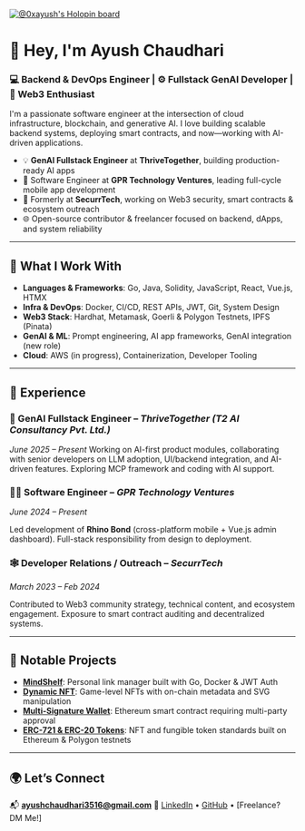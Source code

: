 [![@0xayush's Holopin board](https://holopin.io/api/user/board?user=0xayush)](https://holopin.io/@0xayush)

# 👋 Hey, I'm Ayush Chaudhari

### 💻 Backend & DevOps Engineer | ⚙️ Fullstack GenAI Developer | 🔗 Web3 Enthusiast

I'm a passionate software engineer at the intersection of cloud infrastructure, blockchain, and generative AI. I love building scalable backend systems, deploying smart contracts, and now—working with AI-driven applications.

* 💡 **GenAI Fullstack Engineer** at **ThriveTogether**, building production-ready AI apps
* 🔧 Software Engineer at **GPR Technology Ventures**, leading full-cycle mobile app development
* 🔐 Formerly at **SecurrTech**, working on Web3 security, smart contracts & ecosystem outreach
* 🌐 Open-source contributor & freelancer focused on backend, dApps, and system reliability

---

## 🧠 What I Work With

- **Languages & Frameworks**: Go, Java, Solidity, JavaScript, React, Vue.js, HTMX
- **Infra & DevOps**: Docker, CI/CD, REST APIs, JWT, Git, System Design
- **Web3 Stack**: Hardhat, Metamask, Goerli & Polygon Testnets, IPFS (Pinata)
- **GenAI & ML**: Prompt engineering, AI app frameworks, GenAI integration (new role)
- **Cloud**: AWS (in progress), Containerization, Developer Tooling

---

## 🚀 Experience

### 💼 GenAI Fullstack Engineer – *ThriveTogether (T2 AI Consultancy Pvt. Ltd.)*

*June 2025 – Present*
Working on AI-first product modules, collaborating with senior developers on LLM adoption, UI/backend integration, and AI-driven features. Exploring MCP framework and coding with AI support.

### 🧑‍💻 Software Engineer – *GPR Technology Ventures*

*June 2024 – Present*

Led development of **Rhino Bond** (cross-platform mobile + Vue.js admin dashboard). Full-stack responsibility from design to deployment.

### 🕸️ Developer Relations / Outreach – *SecurrTech*

*March 2023 – Feb 2024*

Contributed to Web3 community strategy, technical content, and ecosystem engagement. Exposure to smart contract auditing and decentralized systems.

---

## 🧩 Notable Projects

* [**MindShelf**](https://github.com/ayush-3516/MindShelf): Personal link manager built with Go, Docker & JWT Auth
* [**Dynamic NFT**](https://github.com/ayush-3516/dynamic-NFT-with-onChain-metadata): Game-level NFTs with on-chain metadata and SVG manipulation
* [**Multi-Signature Wallet**](https://github.com/ayush-3516/multi-signature-wallet): Ethereum smart contract requiring multi-party approval
* [**ERC-721 & ERC-20 Tokens**](https://github.com/ayush-3516/Making-ERC-721-NFT): NFT and fungible token standards built on Ethereum & Polygon testnets

---

## 🌍 Let’s Connect

📬 **[ayushchaudhari3516@gmail.com](mailto:ayushchaudhari3516@gmail.com)**
🔗 [LinkedIn](https://www.linkedin.com/in/ayushchaudhari) • [GitHub](https://github.com/ayush-3516) • \[Freelance? DM Me!]
